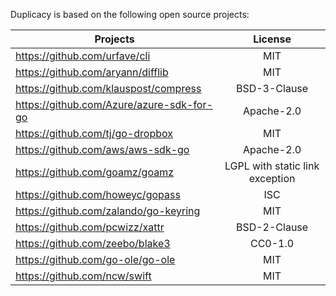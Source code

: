 Duplicacy is based on the following open source projects:

| Projects | License |
|--------|:-------:|
|https://github.com/urfave/cli              |  MIT |
|https://github.com/aryann/difflib          |  MIT |
|https://github.com/klauspost/compress      |  BSD-3-Clause |
|https://github.com/Azure/azure-sdk-for-go  |  Apache-2.0 |
|https://github.com/tj/go-dropbox           |  MIT |
|https://github.com/aws/aws-sdk-go          |  Apache-2.0 |
|https://github.com/goamz/goamz             |  LGPL with static link exception |
|https://github.com/howeyc/gopass           |  ISC |
|https://github.com/zalando/go-keyring      |  MIT |
|https://github.com/pcwizz/xattr            |  BSD-2-Clause |
|https://github.com/zeebo/blake3            |  CC0-1.0 |
|https://github.com/go-ole/go-ole           |  MIT |
|https://github.com/ncw/swift               |  MIT |
